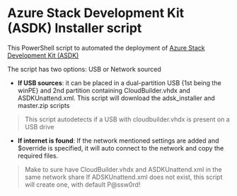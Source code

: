 # Azure Stack Development Kit (ASDK) Installer script

This PowerShell script to automated the deployment of [Azure Stack Development Kit (ASDK)](https://docs.microsoft.com/en-us/azure/azure-stack/asdk/asdk-what-is)

The script has two options: USB or Network sourced
* **If USB sources**: it can be placed in a dual-partition USB {1st being the winPE} and 2nd partition containing CloudBuilder.vhdx and ASDKUnattend.xml. This script will download the adsk_installer and master.zip scripts 
> This script autodetects if a USB with cloudbuilder.vhdx is present on a USB drive
* **If internet is found**: If the network mentioned settings are added and $override is specified, it will auto connect to the network and copy the required files.

> Make to sure have CloudBuilder.vhdx and ASDKUnattend.xml in the same network share
> If ADSKUnattend.xml does not exist, this script will create one, with default P@ssw0rd!
